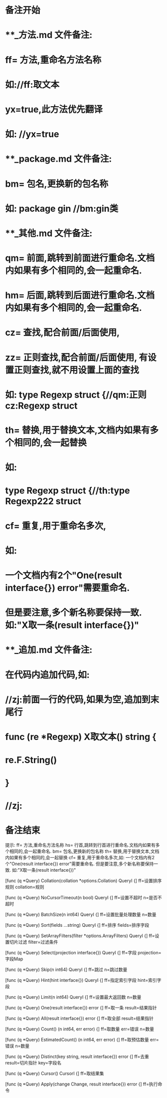 # 备注开始
# **_方法.md 文件备注:
# ff= 方法,重命名方法名称
# 如://ff:取文本
#
# yx=true,此方法优先翻译
# 如: //yx=true

# **_package.md 文件备注:
# bm= 包名,更换新的包名称 
# 如: package gin //bm:gin类

# **_其他.md 文件备注:
# qm= 前面,跳转到前面进行重命名.文档内如果有多个相同的,会一起重命名.
# hm= 后面,跳转到后面进行重命名.文档内如果有多个相同的,会一起重命名.
# cz= 查找,配合前面/后面使用,
# zz= 正则查找,配合前面/后面使用, 有设置正则查找,就不用设置上面的查找
# 如: type Regexp struct {//qm:正则 cz:Regexp struct
#
# th= 替换,用于替换文本,文档内如果有多个相同的,会一起替换
# 如:
# type Regexp struct {//th:type Regexp222 struct
#
# cf= 重复,用于重命名多次,
# 如: 
# 一个文档内有2个"One(result interface{}) error"需要重命名.
# 但是要注意,多个新名称要保持一致. 如:"X取一条(result interface{})"

# **_追加.md 文件备注:
# 在代码内追加代码,如:
# //zj:前面一行的代码,如果为空,追加到末尾行
# func (re *Regexp) X取文本() string { 
# re.F.String()
# }
# //zj:
# 备注结束

提示:
ff= 方法,重命名方法名称
hs= 行首,跳转到行首进行重命名.文档内如果有多个相同的,会一起重命名.
bm= 包名,更换新的包名称
th= 替换,用于替换文本,文档内如果有多个相同的,会一起替换
cf= 重复,用于重命名多次,如: 一个文档内有2个"One(result interface{}) error"需要重命名.
但是要注意,多个新名称要保持一致. 如:"X取一条(result interface{})"

[func (q *Query) Collation(collation *options.Collation) QueryI {]
ff=设置排序规则
collation=规则

[func (q *Query) NoCursorTimeout(n bool) QueryI {]
ff=设置不超时
n=是否不超时

[func (q *Query) BatchSize(n int64) QueryI {]
ff=设置批量处理数量
n=数量

[func (q *Query) Sort(fields ...string) QueryI {]
ff=排序
fields=排序字段

[func (q *Query) SetArrayFilters(filter *options.ArrayFilters) QueryI {]
ff=设置切片过滤
filter=过滤条件

[func (q *Query) Select(projection interface{}) QueryI {]
ff=字段
projection=字段Map

[func (q *Query) Skip(n int64) QueryI {]
ff=跳过
n=跳过数量

[func (q *Query) Hint(hint interface{}) QueryI {]
ff=指定索引字段
hint=索引字段

[func (q *Query) Limit(n int64) QueryI {]
ff=设置最大返回数
n=数量

[func (q *Query) One(result interface{}) error {]
ff=取一条
result=结果指针

[func (q *Query) All(result interface{}) error {]
ff=取全部
result=结果指针

[func (q *Query) Count() (n int64, err error) {]
ff=取数量
err=错误
n=数量

[func (q *Query) EstimatedCount() (n int64, err error) {]
ff=取预估数量
err=错误
n=数量

[func (q *Query) Distinct(key string, result interface{}) error {]
ff=去重
result=切片指针
key=字段名

[func (q *Query) Cursor() CursorI {]
ff=取结果集

[func (q *Query) Apply(change Change, result interface{}) error {]
ff=执行命令

